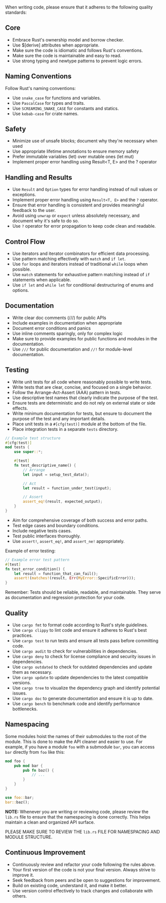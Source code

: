 When writing code, please ensure that it adheres to the following quality standards:

## Core

- Embrace Rust's ownership model and borrow checker.
- Use $[derive] attributes when appropriate.
- Make sure the code is idiomatic and follows Rust's conventions.
- Make sure the code is maintainable and easy to read.
- Use strong typing and newtype patterns to prevent logic errors.

## Naming Conventions

Follow Rust's naming conventions:

- Use `snake_case` for functions and variables.
- Use `PascalCase` for types and traits.
- Use `SCREAMING_SNAKE_CASE` for constants and statics.
- Use `kebab-case` for crate names.

## Safety

- Minimize use of unsafe blocks; document why they're necessary when used
- Use appropriate lifetime annotations to ensure memory safety
- Prefer immutable variables (let) over mutable ones (let mut)
- Implement proper error handling using Result<T, E> and the ? operator

## Handling and Results

- Use `Result` and `Option` types for error handling instead of null values or exceptions.
- Implement proper error handling using `Result<T, E>` and the `?` operator.
- Ensure that error handling is consistent and provides meaningful feedback to the user.
- Avoid using `unwrap` or `expect` unless absolutely necessary, and document why it's safe to do so.
- Use `?` operator for error propagation to keep code clean and readable.

## Control Flow

- Use iterators and iterator combinators for efficient data processing.
- Use pattern matching effectively with `match` and `if let`.
- Use `for` loops and iterators instead of traditional `while` loops when possible.
- Use `match` statements for exhaustive pattern matching instead of `if` statements when applicable.
- Use `if let` and `while let` for conditional destructuring of enums and options.

## Documentation

- Write clear doc comments (///) for public APIs
- Include examples in documentation when appropriate
- Document error conditions and panics
- Use inline comments sparingly, only for complex logic
- Make sure to provide examples for public functions and modules in the documentation.
- Use `///` for public documentation and `//!` for module-level documentation.

## Testing

- Write unit tests for all code where reasonably possible to write tests.
- Write tests that are clear, concise, and focused on a single behavior.
- Follow the Arrange-Act-Assert (AAA) pattern in tests.
- Use descriptive test names that clearly indicate the purpose of the test.
- Ensure tests are deterministic and do not rely on external state or side effects.
- Write minimum documentation for tests, but ensure to document the purpose of the test and any important details.
- Place unit tests in a `#[cfg(test)]` module at the bottom of the file.
- Place integration tests in a separate `tests` directory.

```rust
// Example test structure
#[cfg(test)]
mod tests {
    use super::*;

    #[test]
    fn test_descriptive_name() {
        // Arrange
        let input = setup_test_data();

        // Act
        let result = function_under_test(input);

        // Assert
        assert_eq!(result, expected_output);
    }
}
```

- Aim for comprehensive coverage of both success and error paths.
- Test edge cases and boundary conditions.
- Include negative tests cases.
- Test public interfaces thoroughly.
- Use `assert!`, `assert_eq!`, and `assert_ne!` appropriately.

Example of error testing:

```rust
// Example error test pattern
#[test]
fn test_error_condition() {
    let result = function_that_can_fail();
    assert!(matches!(result, Err(MyError::SpecificError)));
}
```

Remember: Tests should be reliable, readable, and maintainable. They serve as documentation and regression protection for your code.

## Quality

- Use `cargo fmt` to format code according to Rust's style guidelines.
- Use `cargo clippy` to lint code and ensure it adheres to Rust's best practices.
- Use `cargo test` to run tests and ensure all tests pass before committing code.
- Use `cargo audit` to check for vulnerabilities in dependencies.
- Use `cargo deny` to check for license compliance and security issues in dependencies.
- Use `cargo outdated` to check for outdated dependencies and update them as necessary.
- Use `cargo update` to update dependencies to the latest compatible versions.
- Use `cargo tree` to visualize the dependency graph and identify potential issues.
- Use `cargo doc` to generate documentation and ensure it is up to date.
- Use `cargo bench` to benchmark code and identify performance bottlenecks.

## Namespacing

Some modules hoist the names of their submodules to the root of the module. This is done to make the API cleaner and easier to use. For example, if you have a module `foo` with a submodule `bar`, you can access `bar` directly from `foo` like this:

```rust
mod foo {
    pub mod bar {
        pub fn baz() {
            // ...
        }
    }
}

use foo::bar;
bar::baz();
```

**NOTE:** Whenever you are writing or reviewing code, please review the `lib.rs` file to ensure that the namespacing is done correctly. This helps maintain a clean and organized API surface.

PLEASE MAKE SURE TO REVIEW THE `lib.rs` FILE FOR NAMESPACING AND MODULE STRUCTURE.

## Continuous Improvement

- Continuously review and refactor your code following the rules above.
- Your first version of the code is not your final version. Always strive to improve it.
- Seek feedback from peers and be open to suggestions for improvement.
- Build on existing code, understand it, and make it better.
- Use version control effectively to track changes and collaborate with others.
